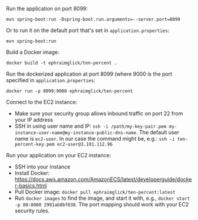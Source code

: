 Run the application on port 8099:

`mvn spring-boot:run -Dspring-boot.run.arguments=--server.port=8099`

Or to run it on the default port that's set in `application.properties`:

`mvn spring-boot:run`

Build a Docker image:

`docker build -t ephraimglick/ten-percent .`

Run the dockerized application at port 8099 (where 9000 is the port specified in `application.properties`:

`docker run -p 8099:9000 ephraimglick/ten-percent`

Connect to the EC2 instance:

- Make sure your security group allows inbound traffic on port 22 from your IP address
- SSH in using user name and IP: `ssh -i /path/my-key-pair.pem my-instance-user-name@my-instance-public-dns-name`. The default user name is `ec2-user`. In our case the command might be, e.g.: `ssh -i ten-percent-key.pem ec2-user@3.101.112.96`

Run your application on your EC2 instance:

- SSH into your instance
- Install Docker: https://docs.aws.amazon.com/AmazonECS/latest/developerguide/docker-basics.html
- Pull Docker image: `docker pull ephraimglick/ten-percent:latest`
- Run `docker images` to find the image, and start it with, e.g., `docker start -p 80:8080 2991ab8bf038`. The port mapping should work with your EC2 security rules.